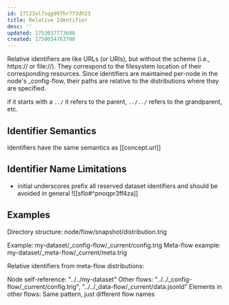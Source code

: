 ```yaml
---
id: 17l23vl7sqg997hr773dh23
title: Relative Identifier
desc: ''
updated: 1753037773688
created: 1750654763700
---
```


Relative identifiers are like URLs (or URIs), but without the scheme (i.e., https:// or file://). They correspond to the filesystem location of their corresponding resources. Since identifiers are maintained per-node in the node's _config-flow, their paths are relative to the distributions where they are specified. 

if it starts with a `../` it refers to the parent, `../../` refers to the grandparent, etc.

## Identifier Semantics

Identifiers have the same semantics as [[concept.url]]

## Identifier Name Limitations

- initial underscores prefix all reserved dataset identifiers and should be avoided in general
![[sflo#^pnoqpr3ff4za]] 

## Examples

Directory structure: node/flow/snapshot/distribution.trig

Example: my-dataset/_config-flow/_current/config.trig
Meta-flow example: my-dataset/_meta-flow/_current/meta.trig

Relative identifiers from meta-flow distributions:

Node self-reference: "../../my-dataset"
Other flows: "../../_config-flow/_current/config.trig", "../../_data-flow/_current/data.jsonld"
Elements in other flows: Same pattern, just different flow names